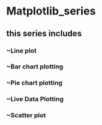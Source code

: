 # Matplotlib_series

## this series includes
### ~Line plot
### ~Bar chart plotting
### ~Pie chart plotting
### ~Live Data Plotting
### ~Scatter plot
